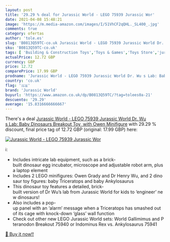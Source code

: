 ```yaml
---
layout: post
title: '29.29 % deal for Jurassic World - LEGO 75939 Jurassic Wor'
date: 2021-04-08 15:48:21
image: 'https://m.media-amazon.com/images/I/51VhCF2qQHL._SL400_.jpg'
comments: true
category: ofertas
author: 'tole.es'
slug: 'B0813Q59TC-co.uk Jurassic World - LEGO 75939 Jurassic World Dr. Wu s...'
sku: 'B0813Q59TC-co.uk'
tags: [ 'Building & Construction Toys','Toys & Games','Toys Store','jurassic world','lego', ]
actualPrice: 12.72 GBP
currency: GBP
price: 12.72
comparePrice: 17.99 GBP
prodname: 'Jurassic World - LEGO 75939 Jurassic World Dr. Wu s Lab: Baby Dinosaurs Breakout Toy  with Owen Minifigure'
country: 'co.uk'
flag: '🇬🇧'
brand: 'Jurassic World'
buyurl: 'https://www.amazon.co.uk/dp/B0813Q59TC/?tag=tolees0a-21'
descuento: '29.29'
average: '15.8316666666667'
---
```


There's a deal [Jurassic World - LEGO 75939 Jurassic World Dr. Wu s Lab: Baby Dinosaurs Breakout Toy  with Owen Minifigure](https://www.amazon.co.uk/dp/B0813Q59TC/?tag=tolees0a-21)  with  29.29 % discount, final price tag of  12.72 GBP (original: 17.99 GBP) here:

[![Jurassic World - LEGO 75939 Jurassic Wor](https://m.media-amazon.com/images/I/51VhCF2qQHL._SL400_.jpg)](https://www.amazon.co.uk/dp/B0813Q59TC/?tag=tolees0a-21)

ℹ️:

- Includes intricate lab equipment, such as a brick-built dinosaur egg incubator, microscope and adjustable robot arm, plus a laptop element
- Includes 2 LEGO minifigures: Owen Grady and Dr Henry Wu, and 2 dinosaur toy figures: baby Triceratops and baby Ankylosaurus
- This dinosaur toy features a detailed, brick-built version of Dr Wu’s lab from Jurassic World for kids to ‘engineer’ new dinosaurs!
- Also includes a pop-up panel with an ‘alarm’ message when a Triceratops has smashed out of its cage with knock-down ‘glass’ wall function
- Check out other new LEGO Jurassic World sets: World Gallimimus and Pteranodon Breakout 75940 or Indominus Rex vs. Ankylosaurus 75941

[🛒 Buy it now!!](https://www.amazon.co.uk/dp/B0813Q59TC/?tag=tolees0a-21)
